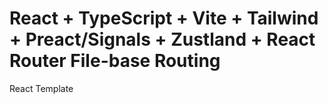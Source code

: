 # React + TypeScript + Vite + Tailwind + Preact/Signals + Zustland + React Router File-base Routing

React Template
